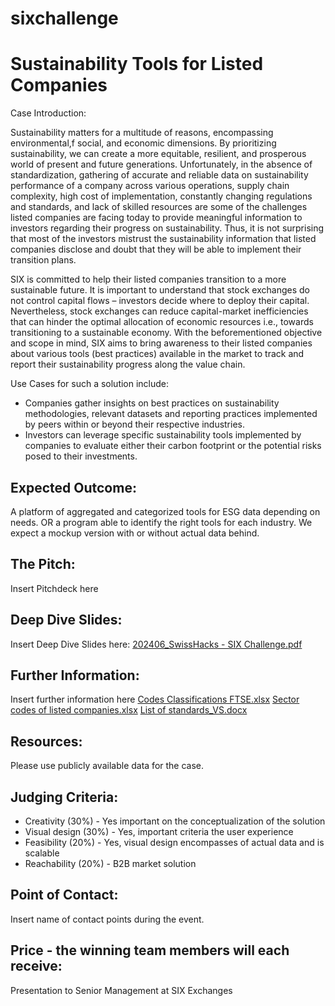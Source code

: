 # sixchallenge
# Sustainability Tools for Listed Companies

Case Introduction:

Sustainability matters for a multitude of reasons, encompassing environmental,f social, and economic dimensions. By prioritizing sustainability, we can create a more equitable, resilient, and prosperous world of present and future generations. Unfortunately, in the absence of standardization, gathering of accurate and reliable data on sustainability performance of a company across various operations, supply chain complexity, high cost of implementation, constantly changing regulations and standards, and lack of skilled resources are some of the challenges listed companies are facing today to provide meaningful information to investors regarding their progress on sustainability. Thus, it is not surprising that most of the investors mistrust the sustainability information that listed companies disclose and doubt that they will be able to implement their transition plans.

SIX is committed to help their listed companies transition to a more sustainable future. It is important to understand that stock exchanges do not control capital flows – investors decide where to deploy their capital. Nevertheless, stock exchanges can reduce capital-market inefficiencies that can hinder the optimal allocation of economic resources i.e., towards transitioning to a sustainable economy. With the beforementioned objective and scope in mind, SIX aims to bring awareness to their listed companies about various tools (best practices) available in the market to track and report their sustainability progress along the value chain. 

Use Cases for such a solution include: 
* Companies gather insights on best practices on sustainability methodologies, relevant datasets and reporting practices implemented by peers within or beyond their respective industries.
* Investors can leverage specific sustainability tools implemented by companies to evaluate either their carbon footprint or the potential risks posed to their investments. 

## Expected Outcome:

A platform of aggregated and categorized tools for ESG data depending on needs. OR a program able to identify the right tools for each industry.
We expect a mockup version with or without actual data behind.

## The Pitch:

Insert Pitchdeck here

## Deep Dive Slides:

Insert Deep Dive Slides here: [202406_SwissHacks - SIX Challenge.pdf](https://github.com/user-attachments/files/15840874/202406_SwissHacks.-.SIX.Challenge.pdf)


## Further Information:

Insert further information here
[Codes Classifications FTSE.xlsx](https://github.com/user-attachments/files/16040848/Codes.Classifications.FTSE.xlsx)
[Sector codes of listed companies.xlsx](https://github.com/user-attachments/files/16040849/Sector.codes.of.listed.companies.xlsx)
[List of standards_VS.docx](https://github.com/user-attachments/files/16040853/List.of.standards_VS.docx)


## Resources:
Please use publicly available data for the case.

## Judging Criteria:
* Creativity (30%) - Yes important on the conceptualization of the solution 
* Visual design (30%) - Yes, important criteria the user experience 
* Feasibility (20%) - Yes, visual design encompasses of actual data and is scalable
* Reachability (20%) - B2B market solution

## Point of Contact:

Insert name of contact points during the event. 

## Price - the winning team members will each receive:
Presentation to Senior Management at SIX Exchanges 

